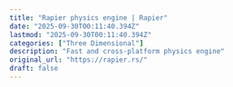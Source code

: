 ```yaml
---
title: "Rapier physics engine | Rapier"
date: "2025-09-30T00:11:40.394Z"
lastmod: "2025-09-30T00:11:40.394Z"
categories: ["Three Dimensional"]
description: "Fast and cross-platform physics engine"
original_url: "https://rapier.rs/"
draft: false
---
```

